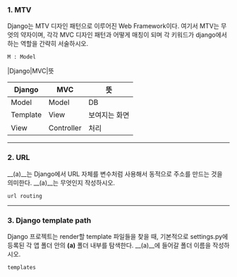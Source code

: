 ### 1. MTV

Django는 MTV 디자인 패턴으로 이루어진 Web Framework이다. 여기서 MTV는 무엇의 약자이며, 각각 MVC 디자인 패턴과 어떻게 매칭이 되며 각 키워드가 django에서 하는 역할을 간략히 서술하시오.

```
M : Model
```

|Django|MVC|뜻

| Django   | MVC        | 뜻            |
| -------- | ---------- | ------------- |
| Model    | Model      | DB            |
| Template | View       | 보여지는 화면 |
| View     | Controller | 처리          |

------------------------

### 2. URL

__(a)__는 Django에서 URL 자체를 변수처럼 사용해서 동적으로 주소를 만드는 것을 의미한다. __(a)__는 무엇인지 작성하시오.

```
url routing
```

--------

### 3. Django template path

Django 프로젝트는 render할 template 파일들을 찾을 때, 기본적으로 settings.py에 등록된 각 앱 폴더 안의 __(a)__ 폴더 내부를 탐색한다.  __(a)__에 들어갈 폴더 이름을 작성하시오.

```
templates
```

